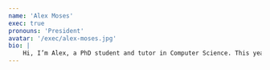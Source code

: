 ```yaml
---
name: 'Alex Moses'
exec: true
pronouns: 'President'
avatar: '/exec/alex-moses.jpg'
bio: |
    Hi, I’m Alex, a PhD student and tutor in Computer Science. This year I’m president of Warwick AI, and I previously led the Projects department. My research focuses on variational autoencoders. I'm also involved in the department research on the use of AI in higher education and have an interest in using diffusion models to create art (I will also run a workshop on creating AI art!!!).
---
```

